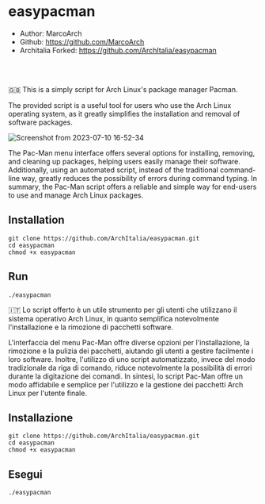 # easypacman

- Author: MarcoArch 
- Github: https://github.com/MarcoArch
- Architalia Forked: https://github.com/ArchItalia/easypacman 

<br><br>

🇬🇧 This is a simply script for Arch Linux's package manager Pacman.

The provided script is a useful tool for users who use the Arch Linux operating system, as it greatly simplifies the installation and removal of software packages.

![Screenshot from 2023-07-10 16-52-34](https://github.com/ArchItalia/site/assets/117321045/0a31893c-3dd1-4ee6-bf0d-a6743636e694)


The Pac-Man menu interface offers several options for installing, removing, and cleaning up packages, helping users easily manage their software. Additionally, using an automated script, instead of the traditional command-line way, greatly reduces the possibility of errors during command typing. In summary, the Pac-Man script offers a reliable and simple way for end-users to use and manage Arch Linux packages.

## Installation
```
git clone https://github.com/ArchItalia/easypacman.git
cd easypacman
chmod +x easypacman
```

## Run
`./easypacman`


🇮🇹 Lo script offerto è un utile strumento per gli utenti che utilizzano il sistema operativo Arch Linux, 
in quanto semplifica notevolmente l'installazione e la rimozione di pacchetti software.


L'interfaccia del menu Pac-Man offre diverse opzioni per l'installazione, 
la rimozione e la pulizia dei pacchetti, aiutando gli utenti a gestire facilmente i loro software. 
Inoltre, l'utilizzo di uno script automatizzato, invece del modo tradizionale da riga di comando, 
riduce notevolmente la possibilità di errori durante la digitazione dei comandi. In sintesi, 
lo script Pac-Man offre un modo affidabile e semplice per l'utilizzo e la gestione dei pacchetti Arch Linux per l'utente finale.

## Installazione

```
git clone https://github.com/ArchItalia/easypacman.git
cd easypacman
chmod +x easypacman
```

## Esegui
`./easypacman`
